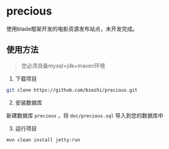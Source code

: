 # precious

使用blade框架开发的电影资源发布站点，未开发完成。

## 使用方法

> 您必须具备mysql+jdk+maven环境

1. 下载项目

```sh
git clone https://github.com/biezhi/precious.git
```

2. 安装数据库

新建数据库 `precious` ，将 `doc/precious.sql` 导入到您的数据库中

3. 运行项目

```sh
mvn clean install jetty:run
```
